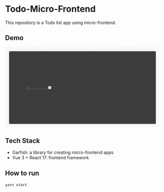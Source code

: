 # Todo-Micro-Frontend

This repository is a Todo list app using micro-frontend.

## Demo

![](./.github/video/demo.gif)

## Tech Stack

- Garfish: a library for creating micro-frontend apps
- Vue 3 + React 17: frontend framework

## How to run

```sh
yarn start
```
